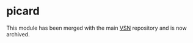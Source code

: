 # picard
This module has been merged with the main [VSN](https://github.com/vib-singlecell-nf/vsn-pipeline) repository and is now archived.
